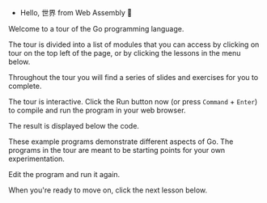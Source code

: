 * Hello, 世界 from Web Assembly :satellite:

Welcome to a tour of the Go programming language.

The tour is divided into a list of modules that you can
access by clicking on
<a style="cursor: pointer" onclick="highlightAndClick('[title=tour]')">tour</a> on the top left of the page, or by clicking the lessons in the menu below.

Throughout the tour you will find a series of slides and exercises for you
to complete.

The tour is interactive. Click the
<a style="cursor: pointer" onclick="highlightAndClick('#runButton')">Run</a> button now
(or press `Command` + `Enter`) to compile and run the program in your web browser.

The result is displayed below the code.

These example programs demonstrate different aspects of Go. The programs in the tour are meant to be starting points for your own experimentation.

Edit the program and run it again.

When you're ready to move on, click the next lesson below.

